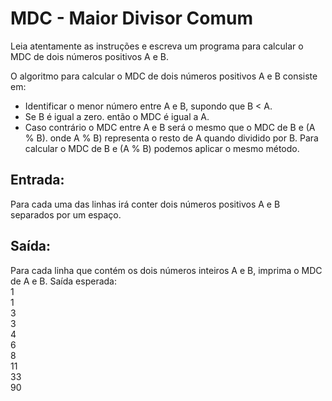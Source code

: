 # MDC - Maior Divisor Comum

Leia atentamente as instruções e escreva um programa para calcular o MDC de dois números positivos A e B. 

O algoritmo para calcular o MDC de dois números positivos A e B consiste em:
- Identificar o menor número entre A e B, supondo que B < A.
- Se B é igual a zero. então o MDC é igual a A.
- Caso contrário o MDC entre A e B será o mesmo que o MDC de B e (A % B). onde A % B) representa o resto de A quando dividido por B. Para calcular o MDC de B e (A % B) podemos aplicar o mesmo método.

## Entrada:
Para cada uma das linhas irá conter dois números positivos A e B separados por um espaço.

## Saída:
Para cada linha que contém os dois números inteiros A e B, imprima o MDC de A e B. 
Saída esperada:  
1    
1  
3  
3  
4  
6  
8  
11  
33  
90  
